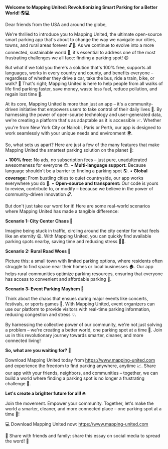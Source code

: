 **Welcome to Mapping United: Revolutionizing Smart Parking for a Better World! 🌎💻**

Dear friends from the USA and around the globe,

We're thrilled to introduce you to Mapping United, the ultimate open-source smart parking app that's about to change the way we navigate our cities, towns, and rural areas forever 🔓💨. As we continue to evolve into a more connected, sustainable world 🌟, it's essential to address one of the most frustrating challenges we all face: finding a parking spot! 😩

But what if we told you there's a solution that's 100% free, supports all languages, works in every country and county, and benefits everyone – regardless of whether they drive a car, take the bus, ride a train, bike, or walk? 🚀 That's right; Mapping United is here to help people from all walks of life find parking faster, save money, waste less fuel, reduce pollution, and regain lost time 💖.

At its core, Mapping United is more than just an app – it's a community-driven initiative that empowers users to take control of their daily lives 🌟. By harnessing the power of open-source technology and user-generated data, we're creating a platform that's as adaptable as it is accessible 📈. Whether you're from New York City or Nairobi, Paris or Perth, our app is designed to work seamlessly with your unique needs and environment 🌍.

So, what sets us apart? Here are just a few of the many features that make Mapping United the smartest parking solution on the planet 🚀:

• **100% free:** No ads, no subscription fees – just pure, unadulterated awesomeness for everyone 😊.
• **Multi-language support:** Because language shouldn't be a barrier to finding a parking spot 🌎.
• **Global coverage:** From bustling cities to quiet countryside, our app works everywhere you do 🚗.
• **Open-source and transparent:** Our code is yours to review, contribute to, or modify – because we believe in the power of community-driven innovation 🔓.

But don't just take our word for it! Here are some real-world scenarios where Mapping United has made a tangible difference:

**Scenario 1: City Center Chaos 🚨**

Imagine being stuck in traffic, circling around the city center for what feels like an eternity 😩. With Mapping United, you can quickly find available parking spots nearby, saving time and reducing stress 💆‍♀️.

**Scenario 2: Rural Road Woes 🌾**

 Picture this: a small town with limited parking options, where residents often struggle to find space near their homes or local businesses 🏠. Our app helps rural communities optimize parking resources, ensuring that everyone has access to convenient and affordable parking 🤝.

**Scenario 3: Event Parking Mayhem 🎉**

Think about the chaos that ensues during major events like concerts, festivals, or sports games 🎊. With Mapping United, event organizers can use our platform to provide visitors with real-time parking information, reducing congestion and stress 💡.

By harnessing the collective power of our community, we're not just solving a problem – we're creating a better world, one parking spot at a time 🌟. Join us in this revolutionary journey towards smarter, cleaner, and more connected living!

**So, what are you waiting for? 🤔**

Download Mapping United today from https://www.mapping-united.com and experience the freedom to find parking anywhere, anytime 📈. Share our app with your friends, neighbors, and communities – together, we can build a world where finding a parking spot is no longer a frustrating challenge 🌟.

**Let's create a brighter future for all! 🔥**

Join the movement. Empower your community. Together, let's make the world a smarter, cleaner, and more connected place – one parking spot at a time 💖!

💻 Download Mapping United now: https://www.mapping-united.com

📱 Share with friends and family: share this essay on social media to spread the word! 🤝